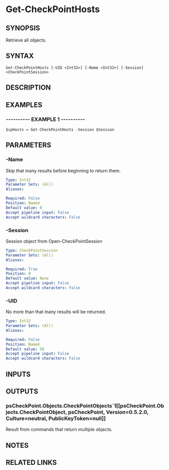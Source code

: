 # Get-CheckPointHosts

## SYNOPSIS
Retrieve all objects.

## SYNTAX

```
Get-CheckPointHosts [-UID <Int32>] [-Name <Int32>] [-Session] <CheckPointSession>
```

## DESCRIPTION

## EXAMPLES

### ----------  EXAMPLE 1  ----------
```
$cpHosts = Get-CheckPointHosts -Session $Session
```

## PARAMETERS

### -Name
Skip that many results before beginning to return them.

```yaml
Type: Int32
Parameter Sets: (All)
Aliases: 

Required: False
Position: Named
Default value: 0
Accept pipeline input: False
Accept wildcard characters: False
```

### -Session
Session object from Open-CheckPointSession

```yaml
Type: CheckPointSession
Parameter Sets: (All)
Aliases: 

Required: True
Position: 0
Default value: None
Accept pipeline input: False
Accept wildcard characters: False
```

### -UID
No more than that many results will be returned.

```yaml
Type: Int32
Parameter Sets: (All)
Aliases: 

Required: False
Position: Named
Default value: 50
Accept pipeline input: False
Accept wildcard characters: False
```

## INPUTS

## OUTPUTS

### psCheckPoint.Objects.CheckPointObjects`1[[psCheckPoint.Objects.CheckPointObject, psCheckPoint, Version=0.5.2.0, Culture=neutral, PublicKeyToken=null]]
Result from commands that return multiple objects.

## NOTES

## RELATED LINKS

